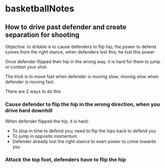 # basketballNotes
## How to drive past defender and create separation for shooting
Objective: to dribble is to cause defenders to flip hip; the power to defend comes from the right stance, when defenders lost this; he lost this power

Once defender flipped their hip in the wrong way, it is hard for them to jump or contest your shot.

The trick is to move fast when defender is moving slow; moving slow when defender is moving fast. 

There are 2 ways to do this

### Cause defender to flip the hip in the wrong direction, when you drive hard downhill
When defender flipped the hip, it is hard:
- To stop in time to defend you; need to flip the hips back to defend you
- To jump in opposite momentum
- Defender already lost the right stance to exert power to come towards you

### Attack the top foot, defenders have to flip the hip


